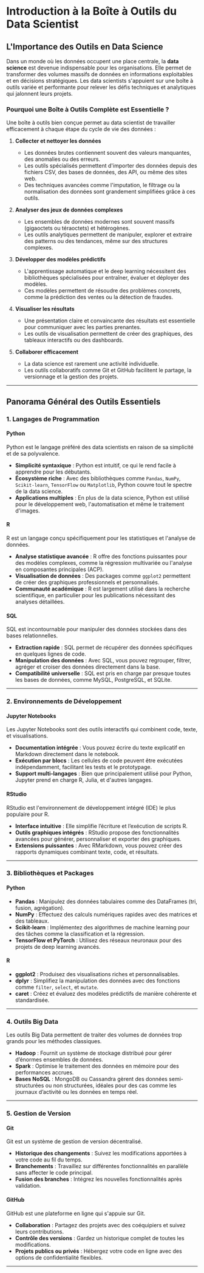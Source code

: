 # Introduction à la Boîte à Outils du Data Scientist

## L'Importance des Outils en Data Science

Dans un monde où les données occupent une place centrale, la **data science** est devenue indispensable pour les organisations. Elle permet de transformer des volumes massifs de données en informations exploitables et en décisions stratégiques. Les data scientists s'appuient sur une boîte à outils variée et performante pour relever les défis techniques et analytiques qui jalonnent leurs projets.

### Pourquoi une Boîte à Outils Complète est Essentielle ?

Une boîte à outils bien conçue permet au data scientist de travailler efficacement à chaque étape du cycle de vie des données :

1. **Collecter et nettoyer les données**  
   - Les données brutes contiennent souvent des valeurs manquantes, des anomalies ou des erreurs.
   - Les outils spécialisés permettent d'importer des données depuis des fichiers CSV, des bases de données, des API, ou même des sites web.
   - Des techniques avancées comme l'imputation, le filtrage ou la normalisation des données sont grandement simplifiées grâce à ces outils.

2. **Analyser des jeux de données complexes**  
   - Les ensembles de données modernes sont souvent massifs (gigaoctets ou téraoctets) et hétérogènes.
   - Les outils analytiques permettent de manipuler, explorer et extraire des patterns ou des tendances, même sur des structures complexes.

3. **Développer des modèles prédictifs**  
   - L'apprentissage automatique et le deep learning nécessitent des bibliothèques spécialisées pour entraîner, évaluer et déployer des modèles.
   - Ces modèles permettent de résoudre des problèmes concrets, comme la prédiction des ventes ou la détection de fraudes.

4. **Visualiser les résultats**  
   - Une présentation claire et convaincante des résultats est essentielle pour communiquer avec les parties prenantes.
   - Les outils de visualisation permettent de créer des graphiques, des tableaux interactifs ou des dashboards.

5. **Collaborer efficacement**  
   - La data science est rarement une activité individuelle.
   - Les outils collaboratifs comme Git et GitHub facilitent le partage, la versionnage et la gestion des projets.

---

## Panorama Général des Outils Essentiels

### 1. Langages de Programmation

#### Python  
Python est le langage préféré des data scientists en raison de sa simplicité et de sa polyvalence.

- **Simplicité syntaxique** : Python est intuitif, ce qui le rend facile à apprendre pour les débutants.  
- **Écosystème riche** : Avec des bibliothèques comme `Pandas`, `NumPy`, `Scikit-learn`, `TensorFlow` ou `Matplotlib`, Python couvre tout le spectre de la data science.  
- **Applications multiples** : En plus de la data science, Python est utilisé pour le développement web, l'automatisation et même le traitement d'images.

#### R  
R est un langage conçu spécifiquement pour les statistiques et l'analyse de données.

- **Analyse statistique avancée** : R offre des fonctions puissantes pour des modèles complexes, comme la régression multivariée ou l'analyse en composantes principales (ACP).  
- **Visualisation de données** : Des packages comme `ggplot2` permettent de créer des graphiques professionnels et personnalisés.  
- **Communauté académique** : R est largement utilisé dans la recherche scientifique, en particulier pour les publications nécessitant des analyses détaillées.

#### SQL  
SQL est incontournable pour manipuler des données stockées dans des bases relationnelles.

- **Extraction rapide** : SQL permet de récupérer des données spécifiques en quelques lignes de code.  
- **Manipulation des données** : Avec SQL, vous pouvez regrouper, filtrer, agréger et croiser des données directement dans la base.  
- **Compatibilité universelle** : SQL est pris en charge par presque toutes les bases de données, comme MySQL, PostgreSQL, et SQLite.

---

### 2. Environnements de Développement

#### Jupyter Notebooks  
Les Jupyter Notebooks sont des outils interactifs qui combinent code, texte, et visualisations.

- **Documentation intégrée** : Vous pouvez écrire du texte explicatif en Markdown directement dans le notebook.  
- **Exécution par blocs** : Les cellules de code peuvent être exécutées indépendamment, facilitant les tests et le prototypage.  
- **Support multi-langages** : Bien que principalement utilisé pour Python, Jupyter prend en charge R, Julia, et d'autres langages.

#### RStudio  
RStudio est l'environnement de développement intégré (IDE) le plus populaire pour R.

- **Interface intuitive** : Elle simplifie l’écriture et l’exécution de scripts R.  
- **Outils graphiques intégrés** : RStudio propose des fonctionnalités avancées pour générer, personnaliser et exporter des graphiques.  
- **Extensions puissantes** : Avec RMarkdown, vous pouvez créer des rapports dynamiques combinant texte, code, et résultats.

---

### 3. Bibliothèques et Packages

#### Python  
- **Pandas** : Manipulez des données tabulaires comme des DataFrames (tri, fusion, agrégation).  
- **NumPy** : Effectuez des calculs numériques rapides avec des matrices et des tableaux.  
- **Scikit-learn** : Implémentez des algorithmes de machine learning pour des tâches comme la classification et la régression.  
- **TensorFlow et PyTorch** : Utilisez des réseaux neuronaux pour des projets de deep learning avancés.

#### R  
- **ggplot2** : Produisez des visualisations riches et personnalisables.  
- **dplyr** : Simplifiez la manipulation des données avec des fonctions comme `filter`, `select`, et `mutate`.  
- **caret** : Créez et évaluez des modèles prédictifs de manière cohérente et standardisée.

---

### 4. Outils Big Data

Les outils Big Data permettent de traiter des volumes de données trop grands pour les méthodes classiques.

- **Hadoop** : Fournit un système de stockage distribué pour gérer d’énormes ensembles de données.  
- **Spark** : Optimise le traitement des données en mémoire pour des performances accrues.  
- **Bases NoSQL** : MongoDB ou Cassandra gèrent des données semi-structurées ou non structurées, idéales pour des cas comme les journaux d’activité ou les données en temps réel.

---

### 5. Gestion de Version

#### Git  
Git est un système de gestion de version décentralisé.

- **Historique des changements** : Suivez les modifications apportées à votre code au fil du temps.  
- **Branchements** : Travaillez sur différentes fonctionnalités en parallèle sans affecter le code principal.  
- **Fusion des branches** : Intégrez les nouvelles fonctionnalités après validation.

#### GitHub  
GitHub est une plateforme en ligne qui s'appuie sur Git.

- **Collaboration** : Partagez des projets avec des coéquipiers et suivez leurs contributions.  
- **Contrôle des versions** : Gardez un historique complet de toutes les modifications.  
- **Projets publics ou privés** : Hébergez votre code en ligne avec des options de confidentialité flexibles.

---

